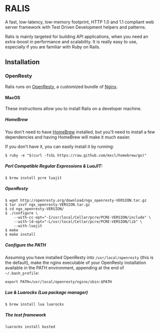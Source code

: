 # RALIS
A fast, low-latency, low-memory footprint, HTTP 1.0 and 1.1 compliant web server framework with Test Driven Development helpers and patterns.

Ralis is mainly targeted for building API applications, when you need an extra-boost in performance and scalability. It is really easy to use, especially if you are familiar with Ruby on Rails.

## Installation

### OpenResty

Ralis runs on [OpenResty](http://http://openresty.org/), a customized bundle of [Nginx](http://nginx.org/).

#### MacOS
These instructions allow you to install Ralis on a developer machine.

##### HomeBrew
You don't need to have [HomeBrew](http://brew.sh/) installed, but you'll need to install a few dependencies and having HomeBrew will make it much easier.

If you don't have it, you can easily install it by running:
```
$ ruby -e "$(curl -fsSL https://raw.github.com/mxcl/homebrew/go)"
```

##### Perl Compatible Regular Expressions & LuaJIT:
```
$ brew install pcre luajit
````

##### OpenResty
```
$ wget http://openresty.org/download/ngx_openresty-VERSION.tar.gz
$ tar zxvf ngx_openresty-VERSION.tar.gz
$ cd ngx_openresty-VERSION/
$ ./configure \
	--with-cc-opt="-I/usr/local/Cellar/pcre/PCRE-VERSION/include" \
	--with-ld-opt="-L/usr/local/Cellar/pcre/PCRE-VERSION/lib" \
	--with-luajit
$ make
$ make install
```

##### Configure the PATH
Assuming you have installed OpenResty into `/usr/local/openresty` (this is the default), make the nginx executable of your OpenResty installation available in the PATH environment, appending at the end of `~/.bash_profile`:
```
export PATH=/usr/local/openresty/nginx/sbin:$PATH
```

##### Lue & Luarocks (Lua package manager)
```
$ brew install lua luarocks
```

##### The test framework
```
luarocks install busted
```
